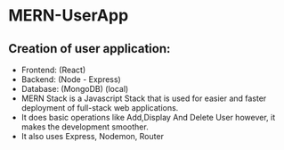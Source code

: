 # MERN-UserApp
## Creation of user application:
* Frontend: (React)
* Backend: (Node - Express)
* Database: (MongoDB) (local)
* MERN Stack is a Javascript Stack that is used for easier and faster deployment of full-stack web applications.
* It does basic operations like Add,Display And Delete User however, it makes the development smoother.
* It also uses Express, Nodemon, Router
